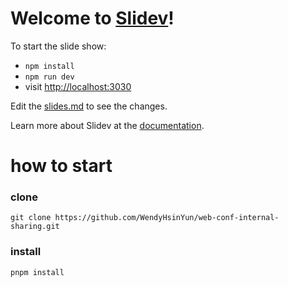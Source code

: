 # Welcome to [Slidev](https://github.com/slidevjs/slidev)!

To start the slide show:

- `npm install`
- `npm run dev`
- visit <http://localhost:3030>

Edit the [slides.md](./slides.md) to see the changes.

Learn more about Slidev at the [documentation](https://sli.dev/).

# how to start 

### clone
`git clone https://github.com/WendyHsinYun/web-conf-internal-sharing.git`

### install
`pnpm install`
